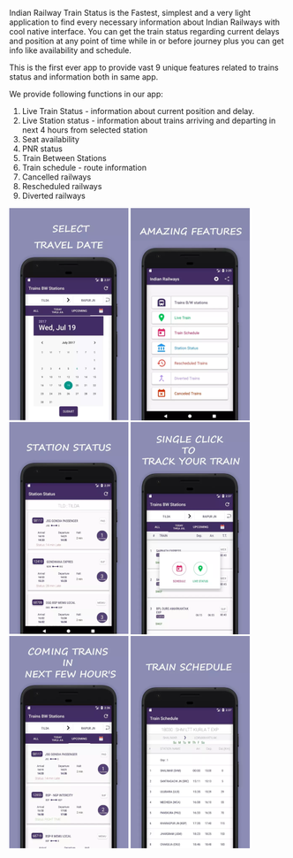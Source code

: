 Indian Railway Train Status is the Fastest, simplest and a very light application to find every necessary information about Indian Railways with cool native interface. You can get the train status regarding current delays and position at any point of time while in or before journey plus you can get info like availability and schedule.

This is the first ever app to provide vast 9 unique features related to trains status and information both in same app.

We provide following functions in our app:

1. Live Train Status - information about current position and delay.
2. Live Station status - information about trains arriving and departing in next 4 hours from selected station
3. Seat availability 
4. PNR status
5. Train Between Stations
6. Train schedule - route information
7. Cancelled railways
8. Rescheduled railways
9. Diverted railways

![](https://raw.githubusercontent.com/rishabhnayak/Indian-Railway-Train-Status/master/readme/Date%20Picker.png)
![](https://raw.githubusercontent.com/rishabhnayak/Indian-Railway-Train-Status/master/readme/MainActivity.png)
![](https://raw.githubusercontent.com/rishabhnayak/Indian-Railway-Train-Status/master/readme/Station%20Status.png)
![](https://raw.githubusercontent.com/rishabhnayak/Indian-Railway-Train-Status/master/readme/Track%20Your%20Location%20Popup.png)
![](https://raw.githubusercontent.com/rishabhnayak/Indian-Railway-Train-Status/master/readme/Train%20Between%20Two%20Stations.png)
![](https://raw.githubusercontent.com/rishabhnayak/Indian-Railway-Train-Status/master/readme/Train%20Schedule.png)
